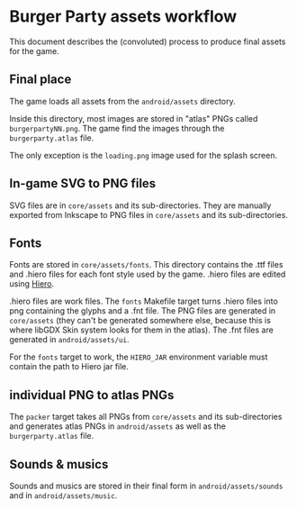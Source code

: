 # Burger Party assets workflow

This document describes the (convoluted) process to produce final assets for the game.

## Final place

The game loads all assets from the `android/assets` directory.

Inside this directory, most images are stored in "atlas" PNGs called `burgerpartyNN.png`. The game find the images through the `burgerparty.atlas` file.

The only exception is the `loading.png` image used for the splash screen.

## In-game SVG to PNG files

SVG files are in `core/assets` and its sub-directories. They are manually exported from Inkscape to PNG files in `core/assets` and its sub-directories.

## Fonts

Fonts are stored in `core/assets/fonts`. This directory contains the .ttf files and .hiero files for each font style used by the game. .hiero files are edited using [Hiero][].

[Hiero]: https://libgdx.com/wiki/tools/hiero

.hiero files are work files. The `fonts` Makefile target turns .hiero files into png containing the glyphs and a .fnt file. The PNG files are generated in `core/assets` (they can't be generated somewhere else, because this is where libGDX Skin system looks for them in the atlas). The .fnt files are generated in `android/assets/ui`.

For the `fonts` target to work, the `HIERO_JAR` environment variable must contain the path to Hiero jar file.

## individual PNG to atlas PNGs

The `packer` target takes all PNGs from `core/assets` and its sub-directories and generates atlas PNGs in `android/assets` as well as the `burgerparty.atlas` file.

## Sounds & musics

Sounds and musics are stored in their final form in `android/assets/sounds` and in `android/assets/music`.
